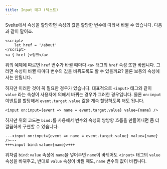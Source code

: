 ```yaml
---
title: Input 태그 (텍스트)
---
```


Svelte에서 속성을 할당하면 속성의 값은 할당한 변수에 따라서 바뀔 수 있습니다. 다음과 같이 말이죠.



```svelte
<script>
    let href = '/about'
</script>
<a { href }>링크</a>
```



위의 예제에 따르면 `href` 변수가 바뀔 때마다 `<a>` 태그의 `href` 속성 또한 바뀝니다. 그러면 속성이 바뀔 때마다 변수의 값을 바뀌도록도 할 수 있을까요? 물론 보통의 속성에서는 안됩니다.

하지만 이러한 것이 꼭 필요한 경우가 있습니다. 대표적으로 `<input>` 태그와 같이 `value` 라는 속성이 사용자에 의해서 바뀌는 경우가 그러한 경우입니다. 물론 `on:input` 이벤트를 할당해서 `event.target.value` 값을 계속 할당하도록 해도 됩니다.



```svelte
<input on:input={event => name = event.target.value} value={name} />
```



하지만 위의 코드는 `bind:`를 사용해서 변수와 속성의 쌍방향 흐름을 만들어내면 좀 더 깔끔하게 구현할 수 있습니다.



```svelte
---<input on:input={event => name = event.target.value} value={name} />---
+++<input bind:value={name}>+++
```



위처럼 `bind:value` 속성에 `name`을 넣어주면 `name`이 바뀌어도 `<input>` 태그의 `value` 속성을 바꿔주고, 반대로 `value` 속성이 바뀔 때도, `name` 변수의 값이 바뀝니다.
